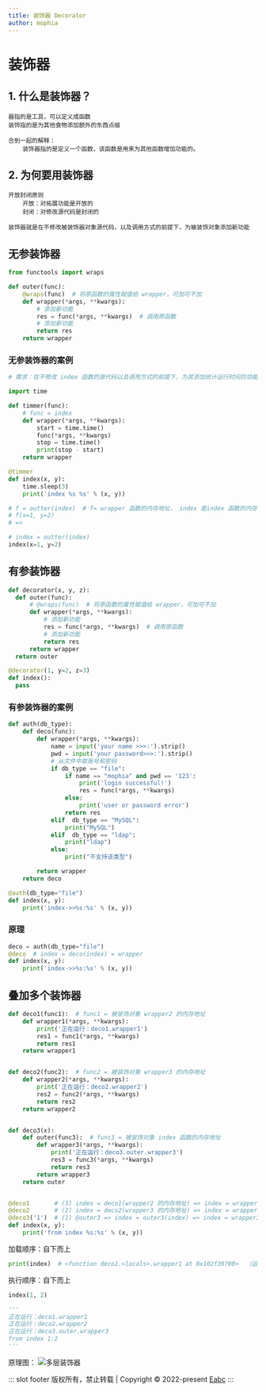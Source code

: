 ```yaml
---
title: 装饰器 Decorator
author: mophia
---
```


# 装饰器

## 1. 什么是装饰器？

    器指的是工具，可以定义成函数
    装饰指的是为其他食物添加额外的东西点缀

    合到一起的解释：
        装饰器指的是定义一个函数，该函数是用来为其他函数增加功能的。

## 2. 为何要用装饰器

    开放封闭原则
        开放：对拓展功能是开放的
        封闭：对修改源代码是封闭的

    装饰器就是在不修改被装饰器对象源代码，以及调用方式的前提下，为被装饰对象添加新功能

## 无参装饰器

```py
from functools import wraps

def outer(func):
    @wraps(func)  # 将原函数的属性赋值给 wrapper，可加可不加
    def wrapper(*args, **kwargs):
        # 添加新功能
        res = func(*args, **kwargs)  # 调用原函数
        # 添加新功能
        return res
    return wrapper
```

### 无参装饰器的案例

```py
# 需求：在不修改 index 函数的源代码以及调用方式的前提下，为其添加统计运行时间的功能

import time

def timmer(func):
    # func = index
    def wrapper(*args, **kwargs):
        start = time.time()
        func(*args, **kwargs)
        stop = time.time()
        print(stop - start)
    return wrapper

@timmer
def index(x, y):
    time.sleep(3)
    print('index %s %s' % (x, y))

# f = outter(index)  # f= wrapper 函数的内存地址， index 是index 函数的内存地址
# f(x=1, y=2)
# =>

# index = outter(index)
index(x=1, y=2)
```

## 有参装饰器

```py
def decorator(x, y, z):
  def outer(func):
      # @wraps(func)  # 将原函数的属性赋值给 wrapper，可加可不加
      def wrapper(*args, **kwargs):
          # 添加新功能
          res = func(*args, **kwargs)  # 调用原函数
          # 添加新功能
          return res
      return wrapper
  return outer

@decorator(1, y=2, z=3)
def index():
  pass
```

### 有参装饰器的案例

```py
def auth(db_type):
    def deco(func):
        def wrapper(*args, **kwargs):
            name = input('your name >>>:').strip()
            pwd = input('your password>>>:').strip()
            # 从文件中取账号和密码
            if db_type == "file":
                if name == "mophia" and pwd == '123':
                    print('login successful!')
                    res = func(*args, **kwargs)
                else:
                    print('user or password error')
                return res
            elif  db_type == "MySQL":
                print("MySQL")
            elif  db_type == "ldap":
                print("ldap")
            else:
                print("不支持该类型")

        return wrapper
    return deco

@auth(db_type="file")
def index(x, y):
    print('index->>%s:%s' % (x, y))
```

### 原理

```py
deco = auth(db_type="file")
@deco  # index = deco(index) = wrapper
def index(x, y):
    print('index->>%s:%s' % (x, y))
```

## 叠加多个装饰器

```py
def deco1(func1):  # func1 = 被装饰对象 wrapper2 的内存地址
    def wrapper1(*args, **kwargs):
        print('正在运行：deco1.wrapper1')
        res1 = func1(*args, **kwargs)
        return res1
    return wrapper1


def deco2(func2):  # func2 = 被装饰对象 wrapper3 的内存地址
    def wrapper2(*args, **kwargs):
        print('正在运行：deco2.wrapper2')
        res2 = func2(*args, **kwargs)
        return res2
    return wrapper2


def deco3(x):
    def outer(func3):  # func3 = 被装饰对象 index 函数的内存地址
        def wrapper3(*args, **kwargs):
            print('正在运行：deco3.outer.wrapper3')
            res3 = func3(*args, **kwargs)
            return res3
        return wrapper3
    return outer


@deco1       # (3) index = deco1(wrapper2 的内存地址) => index = wrapper1 的内存地址
@deco2       # (2) index = deco2(wrapper3 的内存地址) => index = wrapper2 的内存地址
@deco3('1')  # (1) @outer3 => index = outer3(index) => index = wrapper3 的内存地址
def index(x, y):
    print('from index %s:%s' % (x, y))
```

加载顺序：自下而上

```py
print(index)  # <function deco1.<locals>.wrapper1 at 0x102f39700>  （运行顺序：wrapper3 => wrapper2 => wrapper1）
```

执行顺序：自下而上

```py
index(1, 2)

'''
正在运行：deco1.wrapper1
正在运行：deco2.wrapper2
正在运行：deco3.outer.wrapper3
from index 1:2
'''
```

原理图：
![多层装饰器](/python/multi-decorator.png)

::: slot footer
版权所有，禁止转载 | Copyright © 2022-present [Eabc](https://github.com/mophia)
:::
